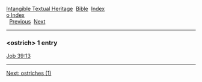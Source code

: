 [Intangible Textual Heritage](../../index)  [Bible](../index) 
[Index](index)   
[o Index](_o_)  
  [Previous](c08099)  [Next](c08101) 

------------------------------------------------------------------------

### &lt;ostrich&gt; 1 entry

[Job 39:13](../kjv/job039.htm#013)  

------------------------------------------------------------------------

[Next: ostriches (1)](c08101)
